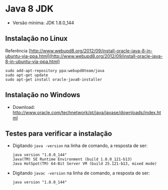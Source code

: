 # Java 8 JDK

  + Versão mínima: JDK 1.8.0_144

## Instalação no Linux

Referência [http://www.webupd8.org/2012/09/install-oracle-java-8-in-ubuntu-via-ppa.html](http://www.webupd8.org/2012/09/install-oracle-java-8-in-ubuntu-via-ppa.html)
````
sudo add-apt-repository ppa:webupd8team/java
sudo apt-get update
sudo apt-get install oracle-java8-installer
````


## Instalação no Windows

  + Download: http://www.oracle.com/technetwork/pt/java/javase/downloads/index.html

## Testes para verificar a instalação

  - Digitando `java -version` na linha de comando, a resposta de ser:
    ````
    java version "1.8.0_144"
    Java(TM) SE Runtime Environment (build 1.8.0_121-b13)
    Java HotSpot(TM) 64-Bit Server VM (build 25.121-b13, mixed mode)
    ````
    
  - Digitando `javac -version` na linha de comando, a resposta de ser:
    ````
    java version "1.8.0_144"
    ````
